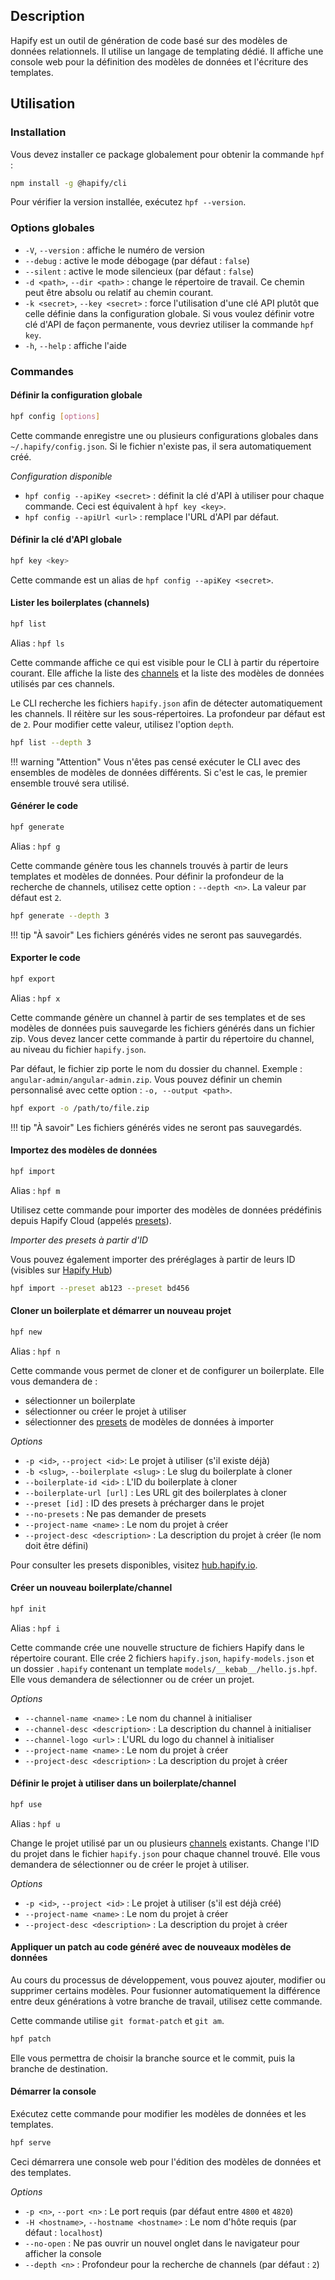 ## Description

Hapify est un outil de génération de code basé sur des modèles de données relationnels.
Il utilise un langage de templating dédié.
Il affiche une console web pour la définition des modèles de données et l'écriture des templates.

## Utilisation

### Installation

Vous devez installer ce package globalement pour obtenir la commande `hpf` :

```bash
npm install -g @hapify/cli
```

Pour vérifier la version installée, exécutez `hpf --version`.

### Options globales

- `-V`, `--version` : affiche le numéro de version
- `--debug` : active le mode débogage (par défaut : `false`)
- `--silent` : active le mode silencieux (par défaut : `false`)
- `-d <path>`, `--dir <path>` : change le répertoire de travail. Ce chemin peut être absolu ou relatif au chemin courant.
- `-k <secret>`, `--key <secret>` : force l'utilisation d'une clé API plutôt que celle définie dans la configuration globale. Si vous voulez définir votre clé d'API de façon permanente, vous devriez utiliser la commande `hpf key`.
- `-h`, `--help` : affiche l'aide

### Commandes

#### <a name="config"></a>Définir la configuration globale

```bash
hpf config [options]
```

Cette commande enregistre une ou plusieurs configurations globales dans `~/.hapify/config.json`.
Si le fichier n'existe pas, il sera automatiquement créé.

_Configuration disponible_

- `hpf config --apiKey <secret>` : définit la clé d'API à utiliser pour chaque commande. Ceci est équivalent à `hpf key <key>`.
- `hpf config --apiUrl <url>` : remplace l'URL d'API par défaut.

#### <a name="key"></a>Définir la clé d'API globale

```bash
hpf key <key>
```

Cette commande est un alias de `hpf config --apiKey <secret>`.

####  <a name="list"></a>Lister les boilerplates (channels)

```bash
hpf list
```

Alias : `hpf ls`

Cette commande affiche ce qui est visible pour le CLI à partir du répertoire courant.
Elle affiche la liste des [channels](../getting-started/concepts/terminology.md) et la liste des modèles de données utilisés par ces channels.

Le CLI recherche les fichiers `hapify.json` afin de détecter automatiquement les channels.
Il réitère sur les sous-répertoires. La profondeur par défaut est de `2`.
Pour modifier cette valeur, utilisez l'option `depth`.

```bash
hpf list --depth 3
```

!!! warning "Attention"
    Vous n'êtes pas censé exécuter le CLI avec des ensembles de modèles de données différents.
    Si c'est le cas, le premier ensemble trouvé sera utilisé.

#### <a name="generate"></a>Générer le code

```bash
hpf generate
```

Alias : `hpf g`

Cette commande génère tous les channels trouvés à partir de leurs templates et modèles de données.
Pour définir la profondeur de la recherche de channels, utilisez cette option : `--depth <n>`. La valeur par défaut est `2`.

```bash
hpf generate --depth 3
```

!!! tip "À savoir"
    Les fichiers générés vides ne seront pas sauvegardés.

#### <a name="export"></a>Exporter le code

```bash
hpf export
```

Alias : `hpf x`

Cette commande génère un channel à partir de ses templates et de ses modèles de données puis sauvegarde les fichiers générés dans un fichier zip.
Vous devez lancer cette commande à partir du répertoire du channel, au niveau du fichier `hapify.json`.

Par défaut, le fichier zip porte le nom du dossier du channel.
Exemple : `angular-admin/angular-admin.zip`.
Vous pouvez définir un chemin personnalisé avec cette option : `-o, --output <path>`.

```bash
hpf export -o /path/to/file.zip
```

!!! tip "À savoir"
    Les fichiers générés vides ne seront pas sauvegardés.

#### <a name="import"></a>Importez des modèles de données

```bash
hpf import
```

Alias : `hpf m`

Utilisez cette commande pour importer des modèles de données prédéfinis depuis Hapify Cloud (appelés [presets](../getting-started/concepts/terminology.md)).

_Importer des presets à partir d'ID_

Vous pouvez également importer des préréglages à partir de leurs ID (visibles sur [Hapify Hub](https://hub.hapify.io/))

```bash
hpf import --preset ab123 --preset bd456
```

#### <a name="new"></a>Cloner un boilerplate et démarrer un nouveau projet

```bash
hpf new
```

Alias : `hpf n`

Cette commande vous permet de cloner et de configurer un boilerplate.
Elle vous demandera de :

-   sélectionner un boilerplate
-   sélectionner ou créer le projet à utiliser
-   sélectionner des [presets](../getting-started/concepts/terminology.md) de modèles de données à importer

_Options_

-   `-p <id>`, `--project <id>`: Le projet à utiliser (s'il existe déjà)
-   `-b <slug>`, `--boilerplate <slug>` : Le slug du boilerplate à cloner
-   `--boilerplate-id <id>` : L'ID du boilerplate à cloner
-   `--boilerplate-url [url]` : Les URL git des boilerplates à cloner
-   `--preset [id]` : ID des presets à précharger dans le projet
-   `--no-presets` : Ne pas demander de presets
-   `--project-name <name>` : Le nom du projet à créer
-   `--project-desc <description>` : La description du projet à créer (le nom doit être défini)

Pour consulter les presets disponibles, visitez [hub.hapify.io](https://hub.hapify.io).

#### <a name="init"></a>Créer un nouveau boilerplate/channel

```bash
hpf init
```

Alias : `hpf i`

Cette commande crée une nouvelle structure de fichiers Hapify dans le répertoire courant.
Elle crée 2 fichiers `hapify.json`, `hapify-models.json` et un dossier `.hapify` contenant un template `models/__kebab__/hello.js.hpf`.
Elle vous demandera de sélectionner ou de créer un projet.

_Options_

-   `--channel-name <name>` : Le nom du channel à initialiser
-   `--channel-desc <description>` : La description du channel à initialiser
-   `--channel-logo <url>` : L'URL du logo du channel à initialiser
-   `--project-name <name>` : Le nom du projet à créer
-   `--project-desc <description>` : La description du projet à créer

#### <a name="use"></a>Définir le projet à utiliser dans un boilerplate/channel

```bash
hpf use
```

Alias : `hpf u`

Change le projet utilisé par un ou plusieurs [channels](../getting-started/concepts/terminology.md) existants.
Change l'ID du projet dans le fichier `hapify.json` pour chaque channel trouvé.
Elle vous demandera de sélectionner ou de créer le projet à utiliser.

_Options_

-   `-p <id>`, `--project <id>` : Le projet à utiliser (s'il est déjà créé)
-   `--project-name <name>` : Le nom du projet à créer
-   `--project-desc <description>` : La description du projet à créer

#### <a name="patch"></a>Appliquer un patch au code généré avec de nouveaux modèles de données

Au cours du processus de développement, vous pouvez ajouter, modifier ou supprimer certains modèles.
Pour fusionner automatiquement la différence entre deux générations à votre branche de travail, utilisez cette commande.

Cette commande utilise `git format-patch` et `git am`.

```bash
hpf patch
```

Elle vous permettra de choisir la branche source et le commit, puis la branche de destination.

#### <a name="serve"></a>Démarrer la console

Exécutez cette commande pour modifier les modèles de données et les templates.

```bash
hpf serve
```

Ceci démarrera une console web pour l'édition des modèles de données et des templates.

_Options_

-   `-p <n>`, `--port <n>` : Le port requis (par défaut entre `4800` et `4820`)
-   `-H <hostname>`, `--hostname <hostname>` : Le nom d'hôte requis (par défaut : `localhost`)
-   `--no-open` : Ne pas ouvrir un nouvel onglet dans le navigateur pour afficher la console
-   `--depth <n>` : Profondeur pour la recherche de channels (par défaut : `2`)
